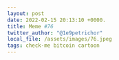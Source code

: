 ```yaml
---
layout: post
date: 2022-02-15 20:13:10 +0000.
title: Meme #76
twitter_author: "@1e9petrichor"
local_file: /assets/images/76.jpeg
tags: check-me bitcoin cartoon
---
```

